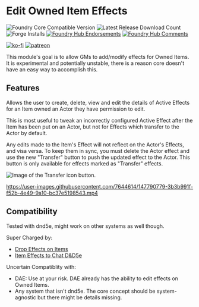 # Edit Owned Item Effects

![Foundry Core Compatible Version](https://img.shields.io/badge/dynamic/json.svg?url=https%3A%2F%2Fraw.githubusercontent.com%2FElfFriend-DnD%2Ffoundryvtt-edit-owned-item-effects%2Fmain%2Fmodule.json&label=Foundry%20Version&query=$.compatibleCoreVersion&colorB=orange)
![Latest Release Download Count](https://img.shields.io/badge/dynamic/json?label=Downloads@latest&query=assets%5B1%5D.download_count&url=https%3A%2F%2Fapi.github.com%2Frepos%2FElfFriend-DnD%2Ffoundryvtt-edit-owned-item-effects%2Freleases%2Flatest)
![Forge Installs](https://img.shields.io/badge/dynamic/json?label=Forge%20Installs&query=package.installs&suffix=%25&url=https%3A%2F%2Fforge-vtt.com%2Fapi%2Fbazaar%2Fpackage%2Fedit-owned-item-effects&colorB=4aa94a)
[![Foundry Hub Endorsements](https://img.shields.io/endpoint?logoColor=white&url=https%3A%2F%2Fwww.foundryvtt-hub.com%2Fwp-json%2Fhubapi%2Fv1%2Fpackage%2Fedit-owned-item-effects%2Fshield%2Fendorsements)](https://www.foundryvtt-hub.com/package/edit-owned-item-effects/)
[![Foundry Hub Comments](https://img.shields.io/endpoint?logoColor=white&url=https%3A%2F%2Fwww.foundryvtt-hub.com%2Fwp-json%2Fhubapi%2Fv1%2Fpackage%2Fedit-owned-item-effects%2Fshield%2Fcomments)](https://www.foundryvtt-hub.com/package/edit-owned-item-effects/)

[![ko-fi](https://img.shields.io/badge/-buy%20me%20a%20coke-%23FF5E5B)](https://ko-fi.com/elffriend)
[![patreon](https://img.shields.io/badge/-patreon-%23FF424D)](https://www.patreon.com/ElfFriend_DnD)

This module's goal is to allow GMs to add/modify effects for Owned Items. It is experimental and potentially unstable, there is a reason core doesn't have an easy way to accomplish this.

## Features

Allows the user to create, delete, view and edit the details of Active Effects for an Item owned an Actor they have permission to edit.

This is most useful to tweak an incorrectly configured Active Effect after the Item has been put on an Actor, but not for Effects which transfer to the Actor by default.

Any edits made to the Item's Effect will not reflect on the Actor's Effects, and visa versa. To keep them in sync, you must delete the Actor effect and use the new "Transfer" button to push the updated effect to the Actor. This button is only available for effects marked as "Transfer" effects.

![Image of the Transfer icon button.](https://user-images.githubusercontent.com/7644614/147792197-793dcf0f-82da-4a05-94b0-6496127fc870.png)

https://user-images.githubusercontent.com/7644614/147790779-3b3b991f-f52b-4e49-9a10-bc37e5198543.mp4

## Compatibility

Tested with dnd5e, might work on other systems as well though.

Super Charged by:

- [Drop Effects on Items](https://github.com/ElfFriend-DnD/foundryvtt-drop-effects-on-items)
- [Item Effects to Chat D&D5e](https://github.com/ElfFriend-DnD/foundryvtt-item-effects-to-chat-5e)

Uncertain Compatiblity with:

- DAE: Use at your risk. DAE already has the ability to edit effects on Owned Items.
- Any system that isn't dnd5e. The core concept should be system-agnostic but there might be details missing.
